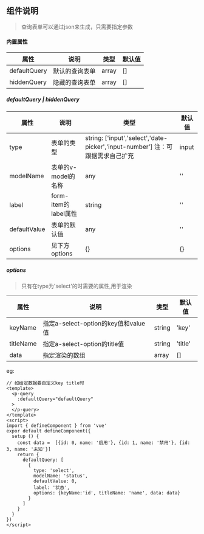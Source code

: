 ## 组件说明

> 查询表单可以通过json来生成，只需要指定参数

#### 内置属性

| 属性           | 说明                                            | 类型              | 默认值 |
| -------------- | ----------------------------------------------- | ----------------- | ------ |
| defaultQuery          | 默认的查询表单                          | array | []   |
| hiddenQuery | 隐藏的查询表单             | array | [] |


##### defaultQuery | hiddenQuery

| 属性           | 说明                                            | 类型              | 默认值 |
| -------------- | ----------------------------------------------- | ----------------- | ------ |
|  type         | 表单的类型                          | string: ['input','select','date-picker','input-number'] 注：可跟据需求自己扩充 | input   |
| modelName     | 表单的v-model的名称                 | any | '' |
| label         | form-item的label属性                | string   | '' |
| defaultValue  | 表单的默认值                        | any | '' |
| options       | 见下方options                       | {} | {} |



##### options
> 只有在type为'select'的时需要的属性,用于渲染<a-select-option>

| 属性           | 说明                                            | 类型              | 默认值 |
| -------------- | ----------------------------------------------- | ----------------- | ------ |
|  keyName       | 指定a-select-option的key值和value值              | string | 'key'   |
|  titleName     | 指定a-select-option的title值                     | string | 'title' |
|  data          | 指定渲染的数组                                   | array | [] |

eg:
```
// 如给定数据要自定义key title时
<template>
  <p-query
    :defaultQuery="defaultQuery"
  >
  </p-query>
</template>
<script>
import { defineComponent } from 'vue'
expor default defineComponent({
  setup () {
    const data =  [{id: 0, name: '启用'}, {id: 1, name: '禁用'}, {id: 3, name: '未知'}]
    return {
      defaultQuery: [
        {
          type: 'select',
          modelName: 'status',
          defaultValue: 0,
          label: '状态',
          options: {keyName:'id', titleName: 'name', data: data}
        }
      ] 
    }
  }
})
</script>
```
